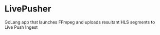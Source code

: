 # LivePusher
GoLang app that launches FFmpeg and uploads resultant HLS segments to Live Push Ingest
